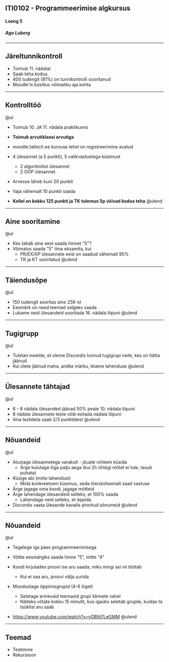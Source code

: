 ## ITI0102 - Programmeerimise algkursus
#### Loeng 5
##### Ago Luberg

---

## Järeltunnikontroll

- Toimub 11. nädalal.
- Saab teha kodus.
- 400 tudengit (81%) on tunnikontrolli sooritanud
- Moodle'is küsitlus võimaliku aja kohta

---

## Kontrolltöö

@ul
- Toimub 10. JA 11. nädala praktikumis
- **Toimub arvutiklassi arvutiga**
- moodle.taltech.ee kursuse lehel on registreerimine avatud
- 4 ülesannet (a 5 punkti), 5 valikvastustega küsimust

  - 2 algoritmilist ülesannet
  - 2 OOP ülesannet

- Arvesse läheb kuni 20 punkti
- Vaja vähemalt 10 punkti saada
- **Kellel on kokku 125 punkti ja TK tulemus 5p võivad kodus teha**
@ulend

---

## Aine sooritamine

@ul
- Kes tahab aine eest saada hinnet "5"?
- Võimalus saada "5" ilma eksamita, kui
  - PR/EX/XP ülesannete eest on saadud vähemalt 95%
  - TK ja KT sooritatud
@ulend

---

## Täiendusõpe

@ul
- 150 tudengit sooritas aine 256-st
- Eesmärk on need teemad selgeks saada
- Lubame neid ülesandeid sooritada 16. nädala lõpuni
@ulend

---

## Tugigrupp

@ul
- Tuletan meelde, et oleme Discordis loonud tugigrupi neile, kes on hätta jäänud
- Kui olete jäänud maha, andke märku, leiame lahenduse
@ulend

---

## Ülesannete tähtajad

@ul
- 6 - 8 nädala ülesanded jäävad 50% peale 10. nädala lõpuni
- 8 nädala ülesannete teste võib esitada nädala lõpuni
- ilma testideta saab 2/3 punktidest
@ulend

---

## Nõuandeid

@ul
- Alustage ülesannetega varakult - jõuate rohkem küsida
  - Ärge kulutage liiga palju aega (kui 2h ühtegi mõtet ei tule, tasub puhata)
- Küsige abi (mitte lahendust)
  - Mida konkreetsem küsimus, seda tõenäolisemalt saad vastuse
- Ärge jagage oma koodi, jagage mõtteid
- Ärge lahendage ülesandeid selleks, et 100% saada
  - Lahendage neid selleks, et õppida
- Discordis vaata ülesande kanalis pinnitud sõnumeid
@ulend

---

## Nõuandeid

@ul
- Tegelege iga päev programmeerimisega
- Võtke eesmärgiks saada hinne "5", mitte "4"
- Koodi kirjutades proovi ise aru saada, miks mingi asi nii töötab
  - Kui ei saa aru, proovi välja uurida
- Moodustage õppimisgrupid (4-6 liiget)
  - Seletage erinevaid teemasid grupi liikmete vahel
  - Näiteks võtate kokku 15 minutit, kus igaüks seletab grupile, kuidas ta tsüklist aru saab

- https://www.youtube.com/watch?v=yGBfd7LeGMM
@ulend

---

## Teemad

- Testimine
- Rekursioon
